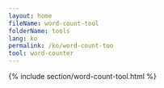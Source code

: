 ```yaml
---
layout: home
fileName: word-count-tool
folderName: tools
lang: ko
permalink: /ko/word-count-too
tool: word-counter
---
```

{% include section/word-count-tool.html %}
